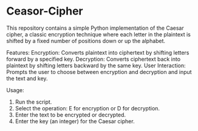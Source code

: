 # Ceasor-Cipher
This repository contains a simple Python implementation of the Caesar cipher, a classic encryption technique where each letter in the plaintext is shifted by a fixed number of positions down or up the alphabet.

Features:
Encryption: Converts plaintext into ciphertext by shifting letters forward by a specified key.
Decryption: Converts ciphertext back into plaintext by shifting letters backward by the same key.
User Interaction: Prompts the user to choose between encryption and decryption and input the text and key.

Usage:
1. Run the script.
2. Select the operation: E for encryption or D for decryption.
3. Enter the text to be encrypted or decrypted.
4. Enter the key (an integer) for the Caesar cipher.
